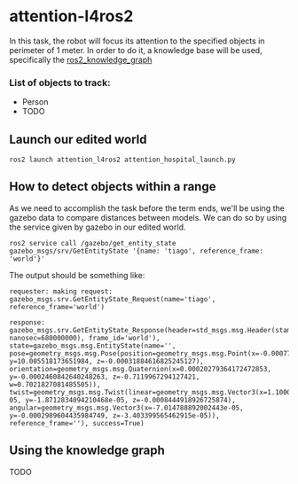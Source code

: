 # attention-l4ros2

In this task, the robot will focus its attention to the specified objects in perimeter of 1 meter. In order to do it, a knowledge base will be used, specifically the [ros2_knowledge_graph](https://github.com/fmrico/ros2_knowledge_graph)

### List of objects to track:
- Person
- TODO

## Launch our edited world

    ros2 launch attention_l4ros2 attention_hospital_launch.py

## How to detect objects within a range

As we need to accomplish the task before the term ends, we'll be using the gazebo data to compare distances between models. We can do so by using the service given by gazebo in our edited world.

    ros2 service call /gazebo/get_entity_state gazebo_msgs/srv/GetEntityState '{name: 'tiago', reference_frame: 'world'}'

The output should be something like:
    
    requester: making request: gazebo_msgs.srv.GetEntityState_Request(name='tiago', reference_frame='world')

    response:
    gazebo_msgs.srv.GetEntityState_Response(header=std_msgs.msg.Header(stamp=builtin_interfaces.msg.Time(sec=750, nanosec=680000000), frame_id='world'), state=gazebo_msgs.msg.EntityState(name='', pose=geometry_msgs.msg.Pose(position=geometry_msgs.msg.Point(x=-0.0007741418669663402, y=10.005518173651984, z=-0.00031884616825245127), orientation=geometry_msgs.msg.Quaternion(x=0.00020279364172472853, y=-0.0002460842640248263, z=-0.7119967294127421, w=0.7021827081485505)), twist=geometry_msgs.msg.Twist(linear=geometry_msgs.msg.Vector3(x=1.1000766920860107e-05, y=-1.8712834094210468e-05, z=-0.0008444918926725874), angular=geometry_msgs.msg.Vector3(x=-7.014788892002443e-05, y=-0.0002989604435984749, z=-3.403399565462915e-05)), reference_frame=''), success=True)

## Using the knowledge graph
TODO
